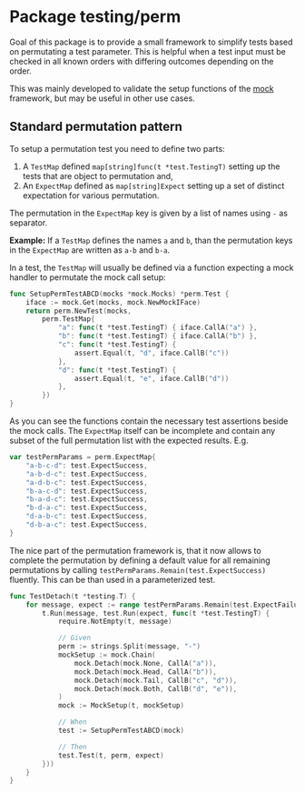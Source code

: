 # Package testing/perm

Goal of this package is to provide a small framework to simplify tests based
on permutating a test parameter. This is helpful when a test input must be
checked in all known orders with differing outcomes depending on the order.

This was mainly developed to validate the setup functions of the [mock](../mock)
framework, but may be useful in other use cases.


## Standard permutation pattern

To setup a permutation test you need to define two parts:

1. A `TestMap` defined `map[string]func(t *test.TestingT)` setting up the
   tests that are object to permutation and,
2. An `ExpectMap` defined as `map[string]Expect` setting up a set of distinct
   expectation for various permutation.

The permutation in the `ExpectMap` key is given by a list of names using `-`
as separator.

**Example:** If a `TestMap` defines the names `a` and `b`, than the permutation
keys in the `ExpectMap` are written as `a-b` and `b-a`.

In a test, the `TestMap` will usually be defined via a function expecting a
mock handler to permutate the mock call setup:

```go
func SetupPermTestABCD(mocks *mock.Mocks) *perm.Test {
    iface := mock.Get(mocks, mock.NewMockIFace)
    return perm.NewTest(mocks,
        perm.TestMap{
            "a": func(t *test.TestingT) { iface.CallA("a") },
            "b": func(t *test.TestingT) { iface.CallA("b") },
            "c": func(t *test.TestingT) {
                assert.Equal(t, "d", iface.CallB("c"))
            },
            "d": func(t *test.TestingT) {
                assert.Equal(t, "e", iface.CallB("d"))
            },
        })
}
```

As you can see the functions contain the necessary test assertions beside the
mock calls. The `ExpectMap` itself can be incomplete and contain any subset of
the full permutation list with the expected results. E.g.

```go
var testPermParams = perm.ExpectMap{
    "a-b-c-d": test.ExpectSuccess,
    "a-b-d-c": test.ExpectSuccess,
    "a-d-b-c": test.ExpectSuccess,
    "b-a-c-d": test.ExpectSuccess,
    "b-a-d-c": test.ExpectSuccess,
    "b-d-a-c": test.ExpectSuccess,
    "d-a-b-c": test.ExpectSuccess,
    "d-b-a-c": test.ExpectSuccess,
}
```

The nice part of the permutation framework is, that it now allows to complete
the permutation by defining a default value for all remaining permutations by
calling `testPermParams.Remain(test.ExpectSuccess)` fluently. This can be than
used in a parameterized test.

```go
func TestDetach(t *testing.T) {
    for message, expect := range testPermParams.Remain(test.ExpectFailure) {
        t.Run(message, test.Run(expect, func(t *test.TestingT) {
            require.NotEmpty(t, message)

            // Given
            perm := strings.Split(message, "-")
            mockSetup := mock.Chain(
                mock.Detach(mock.None, CallA("a")),
                mock.Detach(mock.Head, CallA("b")),
                mock.Detach(mock.Tail, CallB("c", "d")),
                mock.Detach(mock.Both, CallB("d", "e")),
            )
            mock := MockSetup(t, mockSetup)

            // When
            test := SetupPermTestABCD(mock)

            // Then
            test.Test(t, perm, expect)
        }))
    }
}
```

